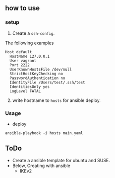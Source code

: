 ## how to use

### setup
1. Create a `ssh-config`.

The following examples
```
Host default
  HostName 127.0.0.1
  User vagrant
  Port 2222
  UserKnownHostsFile /dev/null
  StrictHostKeyChecking no
  PasswordAuthentication no
  IdentityFile /Users/test/.ssh/test
  IdentitiesOnly yes
  LogLevel FATAL
```

2. write hostname to `hosts` for ansible deploy.

### Usage

- deploy
```
ansible-playbook -i hosts main.yaml
```


## ToDo
- Create a ansible template for ubuntu and SUSE.
- Below, Creating with ansible
  - IKEv2



